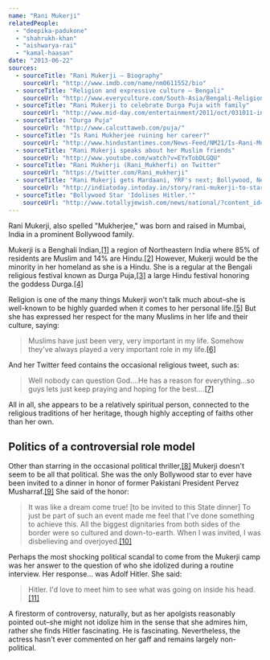 ```yaml
---
name: "Rani Mukerji"
relatedPeople:
  - "deepika-padukone"
  - "shahrukh-khan"
  - "aishwarya-rai"
  - "kamal-haasan"
date: "2013-06-22"
sources:
  - sourceTitle: "Rani Mukerji – Biography"
    sourceUrl: "http://www.imdb.com/name/nm0611552/bio"
  - sourceTitle: "Religion and expressive culture – Bengali"
    sourceUrl: "http://www.everyculture.com/South-Asia/Bengali-Religion-and-Expressive-Culture.html"
  - sourceTitle: "Rani Mukerji to celebrate Durga Puja with family"
    sourceUrl: "http://www.mid-day.com/entertainment/2011/oct/031011-informer-5.htm"
  - sourceTitle: "Durga Puja"
    sourceUrl: "http://www.calcuttaweb.com/puja/"
  - sourceTitle: "Is Rani Mukherjee ruining her career?"
    sourceUrl: "http://www.hindustantimes.com/News-Feed/NM21/Is-Rani-Mukherjee-ruining-her-career/Article1-197112.aspx"
  - sourceTitle: "Rani Mukerji speaks about her Muslim friends"
    sourceUrl: "http://www.youtube.com/watch?v=EYxTobDLGQU"
  - sourceTitle: "Rani Mukherji (Rani_Mukherfi) on Twitter"
    sourceUrl: "https://twitter.com/Rani_mukherji"
  - sourceTitle: "Rani Mukerji gets Mardaani, YRF's next; Bollywood, News"
    sourceUrl: "http://indiatoday.intoday.in/story/rani-mukerji-to-star-in-yrfs-next-mardaani/1/261597.html"
  - sourceTitle: "Bollywood Star 'Idolises Hitler.'"
    sourceUrl: "http://www.totallyjewish.com/news/national/?content_id=1014"
---
```


Rani Mukerji, also spelled "Mukherjee," was born and raised in Mumbai, India in a prominent Bollywood family.

Mukerji is a Benghali Indian,<a class="source-citation" href="#http://www.imdb.com/name/nm0611552/bio" title="Rani Mukerji – Biography">[1]</a> a region of Northeastern India where 85% of residents are Muslim and 14% are Hindu.<a class="source-citation" href="#http://www.everyculture.com/South-Asia/Bengali-Religion-and-Expressive-Culture.html" title="Religion and expressive culture – Bengali">[2]</a> However, Mukerji would be the minority in her homeland as she is a Hindu. She is a regular at the Bengali religious festival known as Durga Puja,<a class="source-citation" href="#http://www.mid-day.com/entertainment/2011/oct/031011-informer-5.htm" title="Rani Mukerji to celebrate Durga Puja with family">[3]</a> a large Hindu festival honoring the goddess Durga.<a class="source-citation" href="#http://www.calcuttaweb.com/puja/" title="Durga Puja">[4]</a>

Religion is one of the many things Mukerji won't talk much about–she is well-known to be highly guarded when it comes to her personal life.<a class="source-citation" href="#http://www.hindustantimes.com/News-Feed/NM21/Is-Rani-Mukherjee-ruining-her-career/Article1-197112.aspx" title="Is Rani Mukherjee ruining her career?">[5]</a> But she has expressed her respect for the many Muslims in her life and their culture, saying:

>Muslims have just been very, very important in my life. Somehow they've always played a very important role in my life.<a class="source-citation" href="#http://www.youtube.com/watch?v=EYxTobDLGQU" title="Rani Mukerji speaks about her Muslim friends">[6]</a>

And her Twitter feed contains the occasional religious tweet, such as:

>Well nobody can question God….He has a reason for everything…so guys lets just keep praying and hoping for the best….<a class="source-citation" href="#https://twitter.com/Rani_mukherji" title="Rani Mukherji (Rani_Mukherfi) on Twitter">[7]</a>

All in all, she appears to be a relatively spiritual person, connected to the religious traditions of her heritage, though highly accepting of faiths other than her own.


## Politics of a controversial role model

Other than starring in the occasional political thriller,<a class="source-citation" href="#http://indiatoday.intoday.in/story/rani-mukerji-to-star-in-yrfs-next-mardaani/1/261597.html" title="Rani Mukerji gets Mardaani, YRF&apos;s next; Bollywood, News">[8]</a> Mukerji doesn't seem to be all that political. She was the only Bollywood star to ever have been invited to a dinner in honor of former Pakistani President Pervez Musharraf.<a class="source-citation" href="#http://www.imdb.com/name/nm0611552/bio" title="Rani Mukerji – Biography">[9]</a> She said of the honor:

>It was like a dream come true! [to be invited to this State dinner] To just be part of such an event made me feel that I've done something to achieve this. All the biggest dignitaries from both sides of the border were so cultured and down-to-earth. When I was invited, I was disbelieving and overjoyed.<a class="source-citation" href="#http://www.imdb.com/name/nm0611552/bio" title="Rani Mukerji – Biography">[10]</a>

Perhaps the most shocking political scandal to come from the Mukerji camp was her answer to the question of who she idolized during a routine interview. Her response… was Adolf Hitler. She said:

>Hitler. I'd love to meet him to see what was going on inside his head.<a class="source-citation" href="#http://www.totallyjewish.com/news/national/?content_id=1014" title="Bollywood Star &apos;Idolises Hitler.&apos;">[11]</a>

A firestorm of controversy, naturally, but as her apolgists reasonably pointed out–she might not idolize him in the sense that she admires him, rather she finds Hitler fascinating. He is fascinating. Nevertheless, the actress hasn't ever commented on her gaff and remains largely non-political.